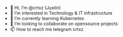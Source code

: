 - 👋 Hi, I’m @crtxz (Justin)
- 👀 I’m interested in Technology & IT infrastructure
- 🌱 I’m currently learning Kubernetes
- 💞️ I’m looking to collaborate on opensource projects
- 📫 How to reach me telegram crtxz

<!---
crtxz/crtxz is a ✨ special ✨ repository because its `README.md` (this file) appears on your GitHub profile.
You can click the Preview link to take a look at your changes.
--->
